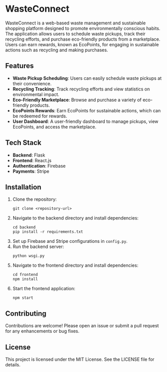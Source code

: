 # WasteConnect

WasteConnect is a web-based waste management and sustainable shopping platform designed to promote environmentally conscious habits. The application allows users to schedule waste pickups, track their recycling efforts, and purchase eco-friendly products from a marketplace. Users can earn rewards, known as EcoPoints, for engaging in sustainable actions such as recycling and making purchases.

## Features

- **Waste Pickup Scheduling**: Users can easily schedule waste pickups at their convenience.
- **Recycling Tracking**: Track recycling efforts and view statistics on environmental impact.
- **Eco-Friendly Marketplace**: Browse and purchase a variety of eco-friendly products.
- **EcoPoints Rewards**: Earn EcoPoints for sustainable actions, which can be redeemed for rewards.
- **User Dashboard**: A user-friendly dashboard to manage pickups, view EcoPoints, and access the marketplace.

## Tech Stack

- **Backend**: Flask
- **Frontend**: React.js
- **Authentication**: Firebase
- **Payments**: Stripe

## Installation

1. Clone the repository:
   ```
   git clone <repository-url>
   ```
2. Navigate to the backend directory and install dependencies:
   ```
   cd backend
   pip install -r requirements.txt
   ```
3. Set up Firebase and Stripe configurations in `config.py`.
4. Run the backend server:
   ```
   python wsgi.py
   ```
5. Navigate to the frontend directory and install dependencies:
   ```
   cd frontend
   npm install
   ```
6. Start the frontend application:
   ```
   npm start
   ```

## Contributing

Contributions are welcome! Please open an issue or submit a pull request for any enhancements or bug fixes.

## License

This project is licensed under the MIT License. See the LICENSE file for details.